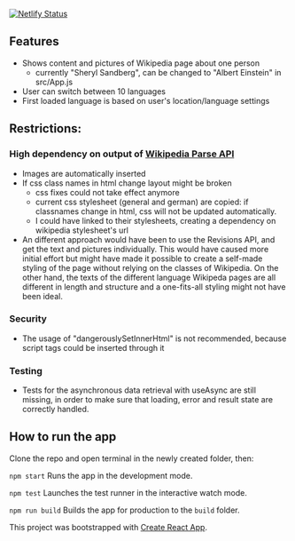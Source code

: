 [![Netlify Status](https://api.netlify.com/api/v1/badges/73fe9a55-137b-4d5b-bbf2-3dd298c3966f/deploy-status)](https://app.netlify.com/sites/wiki-sheryl/deploys)

## Features

-   Shows content and pictures of Wikipedia page about one person
    -   currently "Sheryl Sandberg", can be changed to "Albert Einstein" in src/App.js
-   User can switch between 10 languages
-   First loaded language is based on user's location/language settings

## Restrictions:

### High dependency on output of [Wikipedia Parse API](https://www.mediawiki.org/wiki/API:Parsing_wikitext)

-   Images are automatically inserted
-   If css class names in html change layout might be broken
    -   css fixes could not take effect anymore
    -   current css stylesheet (general and german) are copied: if classnames change in html, css will not be updated automatically.
    -   I could have linked to their stylesheets, creating a dependency on wikipedia stylesheet's url
-   An different approach would have been to use the Revisions API, and get the text and pictures individually. This would have caused more initial effort but might have made it possible to create a self-made styling of the page without relying on the classes of Wikipedia. On the other hand, the texts of the different language Wikipeda pages are all different in length and structure and a one-fits-all styling might not have been ideal.

### Security

-   The usage of "dangerouslySetInnerHtml" is not recommended, because script tags could be inserted through it

### Testing

-   Tests for the asynchronous data retrieval with useAsync are still missing, in order to make sure that loading, error and result state are correctly handled.

## How to run the app

Clone the repo and open terminal in the newly created folder, then:

`npm start` Runs the app in the development mode.

`npm test` Launches the test runner in the interactive watch mode.

`npm run build` Builds the app for production to the `build` folder.

This project was bootstrapped with [Create React App](https://github.com/facebook/create-react-app).
